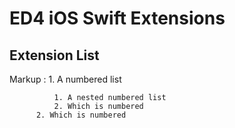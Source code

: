 #  ED4 iOS Swift Extensions

## Extension List


 Markup : 1. A numbered list
 
              1. A nested numbered list
              2. Which is numbered
          2. Which is numbered
